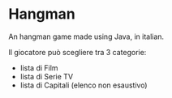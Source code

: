 # Hangman
An hangman game made using Java, in italian.

Il giocatore può scegliere tra 3 categorie:
- lista di Film
- lista di Serie TV
- lista di Capitali (elenco non esaustivo)
